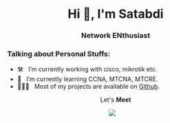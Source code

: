 <h1 align="center">Hi 👋, I'm Satabdi </h1>
<!-- header start -->
<h3 align="center">Network ENthusiast</h3>

### Talking about Personal Stuffs:

- 🛠 &nbsp; I’m currently working with cisco, mikrotik etc.
- 🚀 &nbsp; I’m currently learning CCNA, MTCNA, MTCRE.
- 👨🏻‍💻 &nbsp; Most of my projects are available on [Github]().

<!-- - 📝 &nbsp; Checkout my [Resume](https://github.com/). -->
<!-- header end -->
<!-- part-1 -->
<p align='center'>
  Let's <b>Meet</b> 
</p>

<p align='center'>
  <a href="https://www.linkedin.com/in/satabdi-saha-riya/"><img src="https://img.shields.io/badge/LinkedIn-blue?logo=linkedin&logoColor=white&style=for-the-bad" /></a>&nbsp;&nbsp;&nbsp;&nbsp;

</p>
